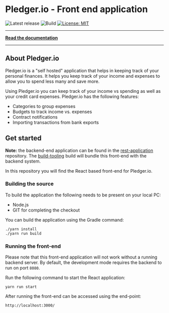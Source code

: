# Pledger.io - Front end application

![Latest release](https://img.shields.io/github/v/release/pledger-io/user-interface?display_name=release&label=Stable)
![Build](https://github.com/pledger-io/user-interface/actions/workflows/default.yml/badge.svg)
[![License: MIT](https://img.shields.io/badge/License-MIT-yellow.svg)](https://opensource.org/licenses/MIT)

-----------------------

**[Read the documentation](https://www.pledger.io)**

-----------------------

## About Pledger.io
Pledger.io is a "self hosted" application that helps in keeping track of your personal finances. 
It helps you keep track of your income and expenses to allow you to spend less many and save more.

Using Pledger.io you can keep track of your income vs spending as well as your credit card expenses.
Pledger.io has the following features:

* Categories to group expenses
* Budgets to track income vs. expenses
* Contract notifications
* Importing transactions from bank exports

## Get started

**Note:** the backend-end application can be found in the
[rest-application](https://github.com/pledger-io/rest-application) repository.
The [build-tooling](https://github.com/pledger-io/build-tooling) build will bundle this front-end with the
backend system.

In this repository you will find the React based front-end for Pledger.io.

### Building the source

To build the application the following needs to be present on your local PC:

* Node.js
* GIT for completing the checkout

You can build the application using the Gradle command:

    ./yarn install
    ./yarn run build

### Running the front-end

Please note that this front-end application will not work without a running backend server. By default, the development
mode requires the backend to run on port `8080`.

Run the following command to start the React application:

    yarn run start

After running the front-end can be accessed using the end-point:

    http://localhost:3000/
